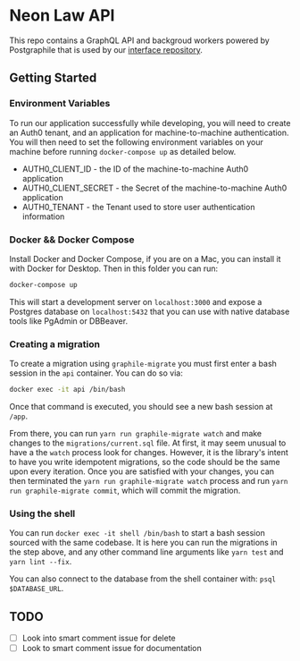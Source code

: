 # Neon Law API

This repo contains a GraphQL API and backgroud workers powered by
Postgraphile that is used by our [interface
repository](https://github.com/NeonLaw/interface).

## Getting Started

### Environment Variables

To run our application successfully while developing, you will need to create
an Auth0 tenant, and an application for machine-to-machine authentication.
You will then need to set the following environment variables on your machine
before running `docker-compose up` as detailed below.

* AUTH0_CLIENT_ID - the ID of the machine-to-machine Auth0 application
* AUTH0_CLIENT_SECRET - the Secret of the machine-to-machine Auth0 application
* AUTH0_TENANT - the Tenant used to store user authentication information

### Docker && Docker Compose

Install Docker and Docker Compose, if you are on a Mac, you can install it
with Docker for Desktop. Then in this folder you can run:

```bash
docker-compose up
```

This will start a development server on `localhost:3000` and expose a
Postgres database on `localhost:5432` that you can use with native database
tools like PgAdmin or DBBeaver.

### Creating a migration

To create a migration using `graphile-migrate` you must first enter a bash
session in the `api` container. You can do so via:

```bash
docker exec -it api /bin/bash
```

Once that command is executed, you should see a new bash session at
`/app`.

From there, you can run `yarn run graphile-migrate watch` and make changes to
the `migrations/current.sql` file. At first, it may seem unusual to have a
the `watch` process look for changes. However, it is the library's intent to
have you write idempotent migrations, so the code should be the same upon
every iteration. Once you are satisfied with your changes, you can then
terminated the `yarn run graphile-migrate watch` process and run
`yarn run graphile-migrate commit`, which will commit the migration.

### Using the shell

You can run `docker exec -it shell /bin/bash` to start a bash session sourced
with the same codebase. It is here you can run the migrations in the step
above, and any other command line arguments like `yarn test` and
`yarn lint --fix`.

You can also connect to the database from the shell container with:
`psql $DATABASE_URL`.

## TODO

- [ ] Look into smart comment issue for delete
- [ ] Look to smart comment issue for documentation
